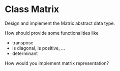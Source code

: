 # Class Matrix

Design and implement the Matrix abstract data type.

How should provide some functionalities like

- transpose
- is diagonal, is positive, ...
- determinant

How would you implement matrix representation?
